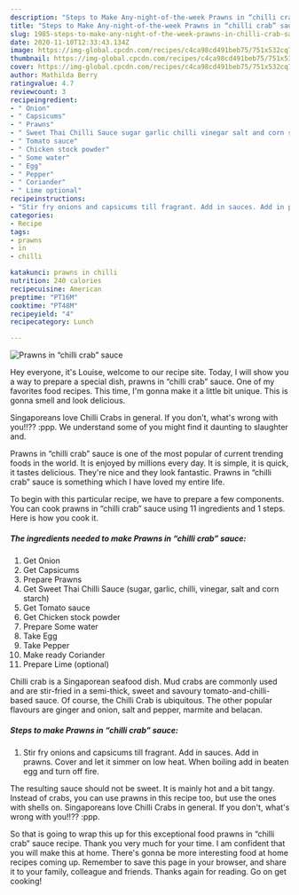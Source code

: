 ```yaml
---
description: "Steps to Make Any-night-of-the-week Prawns in “chilli crab” sauce"
title: "Steps to Make Any-night-of-the-week Prawns in “chilli crab” sauce"
slug: 1985-steps-to-make-any-night-of-the-week-prawns-in-chilli-crab-sauce
date: 2020-11-10T12:33:43.134Z
image: https://img-global.cpcdn.com/recipes/c4ca98cd491beb75/751x532cq70/prawns-in-chilli-crab-sauce-recipe-main-photo.jpg
thumbnail: https://img-global.cpcdn.com/recipes/c4ca98cd491beb75/751x532cq70/prawns-in-chilli-crab-sauce-recipe-main-photo.jpg
cover: https://img-global.cpcdn.com/recipes/c4ca98cd491beb75/751x532cq70/prawns-in-chilli-crab-sauce-recipe-main-photo.jpg
author: Mathilda Berry
ratingvalue: 4.7
reviewcount: 3
recipeingredient:
- " Onion"
- " Capsicums"
- " Prawns"
- " Sweet Thai Chilli Sauce sugar garlic chilli vinegar salt and corn starch"
- " Tomato sauce"
- " Chicken stock powder"
- " Some water"
- " Egg"
- " Pepper"
- " Coriander"
- " Lime optional"
recipeinstructions:
- "Stir fry onions and capsicums till fragrant. Add in sauces. Add in prawns. Cover and let it simmer on low heat. When boiling add in beaten egg and turn off fire."
categories:
- Recipe
tags:
- prawns
- in
- chilli

katakunci: prawns in chilli 
nutrition: 240 calories
recipecuisine: American
preptime: "PT16M"
cooktime: "PT48M"
recipeyield: "4"
recipecategory: Lunch

---
```



![Prawns in “chilli crab” sauce](https://img-global.cpcdn.com/recipes/c4ca98cd491beb75/751x532cq70/prawns-in-chilli-crab-sauce-recipe-main-photo.jpg)

Hey everyone, it's Louise, welcome to our recipe site. Today, I will show you a way to prepare a special dish, prawns in “chilli crab” sauce. One of my favorites food recipes. This time, I'm gonna make it a little bit unique. This is gonna smell and look delicious.

Singaporeans love Chilli Crabs in general. If you don&#39;t, what&#39;s wrong with you!!?? :ppp. We understand some of you might find it daunting to slaughter and.

Prawns in “chilli crab” sauce is one of the most popular of current trending foods in the world. It is enjoyed by millions every day. It is simple, it is quick, it tastes delicious. They're nice and they look fantastic. Prawns in “chilli crab” sauce is something which I have loved my entire life.


To begin with this particular recipe, we have to prepare a few components. You can cook prawns in “chilli crab” sauce using 11 ingredients and 1 steps. Here is how you cook it.

<!--inarticleads1-->

##### The ingredients needed to make Prawns in “chilli crab” sauce:

1. Get  Onion
1. Get  Capsicums
1. Prepare  Prawns
1. Get  Sweet Thai Chilli Sauce (sugar, garlic, chilli, vinegar, salt and corn starch)
1. Get  Tomato sauce
1. Get  Chicken stock powder
1. Prepare  Some water
1. Take  Egg
1. Take  Pepper
1. Make ready  Coriander
1. Prepare  Lime (optional)


Chilli crab is a Singaporean seafood dish. Mud crabs are commonly used and are stir-fried in a semi-thick, sweet and savoury tomato-and-chilli-based sauce. Of course, the Chilli Crab is ubiquitous. The other popular flavours are ginger and onion, salt and pepper, marmite and belacan. 

<!--inarticleads2-->

##### Steps to make Prawns in “chilli crab” sauce:

1. Stir fry onions and capsicums till fragrant. Add in sauces. Add in prawns. Cover and let it simmer on low heat. When boiling add in beaten egg and turn off fire.


The resulting sauce should not be sweet. It is mainly hot and a bit tangy. Instead of crabs, you can use prawns in this recipe too, but use the ones with shells on. Singaporeans love Chilli Crabs in general. If you don&#39;t, what&#39;s wrong with you!!?? :ppp. 

So that is going to wrap this up for this exceptional food prawns in “chilli crab” sauce recipe. Thank you very much for your time. I am confident that you will make this at home. There's gonna be more interesting food at home recipes coming up. Remember to save this page in your browser, and share it to your family, colleague and friends. Thanks again for reading. Go on get cooking!
